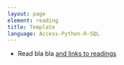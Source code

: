 ```yaml
---
layout: page
element: reading
title: Template
language: Access-Python-R-SQL
---
```


- Read bla bla [and links to readings](https://wiki.bugwood.org/Main_Page/)
